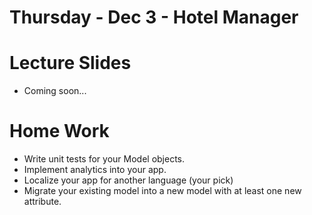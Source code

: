 Thursday - Dec 3 - Hotel Manager
===============
# Lecture Slides 
* Coming soon...

# Home Work
* Write unit tests for your Model objects.
* Implement analytics into your app.
* Localize your app for another language (your pick)
* Migrate your existing model into a new model with at least one new attribute.
